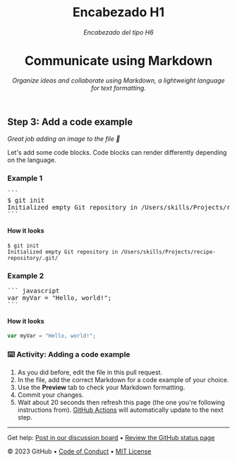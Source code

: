 <header>

<!--
  <<< Author notes: Course header >>>
  Include a 1280×640 image, course title in sentence case, and a concise description in emphasis.
  In your repository settings: enable template repository, add your 1280×640 social image, auto delete head branches.
  Add your open source license, GitHub uses MIT license.
-->

# Encabezado H1
###### Encabezado del tipo H6

# Communicate using Markdown

_Organize ideas and collaborate using Markdown, a lightweight language for text formatting._

</header>

<!--
  <<< Author notes: Step 3 >>>
  Start this step by acknowledging the previous step.
  Define terms and link to docs.github.com.
-->

## Step 3: Add a code example

_Great job adding an image to the file :tada:_

Let's add some code blocks. Code blocks can render differently depending on the language.

### Example 1

<pre>
```
$ git init
Initialized empty Git repository in /Users/skills/Projects/recipe-repository/.git/
```
</pre>

#### How it looks

```
$ git init
Initialized empty Git repository in /Users/skills/Projects/recipe-repository/.git/
```

### Example 2

<pre>
``` javascript
var myVar = "Hello, world!";
```
</pre>

#### How it looks

```javascript
var myVar = "Hello, world!";
```

### :keyboard: Activity: Adding a code example

1. As you did before, edit the file in this pull request.
1. In the file, add the correct Markdown for a code example of your choice.
1. Use the **Preview** tab to check your Markdown formatting.
1. Commit your changes.
1. Wait about 20 seconds then refresh this page (the one you're following instructions from). [GitHub Actions](https://docs.github.com/en/actions) will automatically update to the next step.

<footer>

<!--
  <<< Author notes: Footer >>>
  Add a link to get support, GitHub status page, code of conduct, license link.
-->

---

Get help: [Post in our discussion board](https://github.com/orgs/skills/discussions/categories/communicate-using-markdown) &bull; [Review the GitHub status page](https://www.githubstatus.com/)

&copy; 2023 GitHub &bull; [Code of Conduct](https://www.contributor-covenant.org/version/2/1/code_of_conduct/code_of_conduct.md) &bull; [MIT License](https://gh.io/mit)

</footer>

